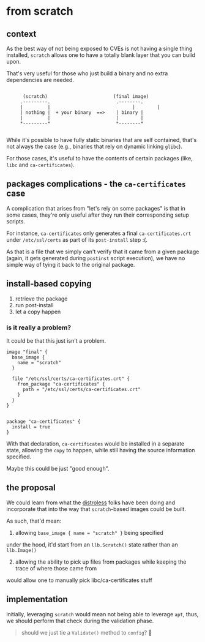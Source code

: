 # from scratch

## context

As the best way of not being exposed to CVEs is not having a single thing
installed, `scratch` allows one to have a totally blank layer that you can
build upon.

That's very useful for those who just build a binary and no extra dependencies
are needed.

```

      (scratch)                        (final image)
     .---------.                        .--------.
     |         |			                  |        |
     | nothing |  + your binary  ==>    | binary |
     |         |                        |        |
     *---------*                        *--------*


```

While it's possible to have fully static binaries that are self contained,
that's not always the case (e.g., binaries that rely on dynamic linking
`glibc`).

For those cases, it's useful to have the contents of certain packages (like,
`libc` and `ca-certificates`).


## packages complications - the `ca-certificates` case

A complication that arises from "let's rely on some packages" is that in some
cases, they're only useful after they run their corresponding setup scripts.

For instance, `ca-certificates` only generates a final `ca-certificates.crt`
under `/etc/ssl/certs` as part of its `post-install` step :(.

As that is a file that we simply can't verify that it came from a given package
(again, it gets generated during `postinst` script execution), we have no simple
way of tying it back to the original package.


## install-based copying


1. retrieve the package
2. run post-install
3. let a copy happen



### is it really a problem?

It could be that this just isn't a problem.



```hcl
image "final" {
  base_image {
    name = "scratch"
  }

  file "/etc/ssl/certs/ca-certificates.crt" {
    from_package "ca-certificates" {
      path = "/etc/ssl/certs/ca-certificates.crt"
    }
  }
}


package "ca-certificates" {
  install = true
}
```

With that declaration, `ca-certificates` would be installed in a separate state,
allowing the `copy` to happen, while still having the source information
specified.


Maybe this could be just "good enough".



## the proposal

We could learn from what the [distroless][distroless] folks have been doing and
incorporate that into the way that `scratch`-based images could be built.

As such, that'd mean:


1. allowing `base_image { name = "scratch" }` being specified
  
under the hood, it'd start from an `llb.Scratch()` state rather than an
`llb.Image()`


2. allowing the ability to pick up files from packages while keeping the
trace of where those came from

would allow one to manually pick libc/ca-certificates stuff


## implementation

initially, leveraging `scratch` would mean not being able to leverage `apt`,
thus, we should perform that check during the validation phase.

> should we just tie a `Validate()` method to `config`? :thinking:


[distroless]: https://github.com/GoogleContainerTools/distroless



